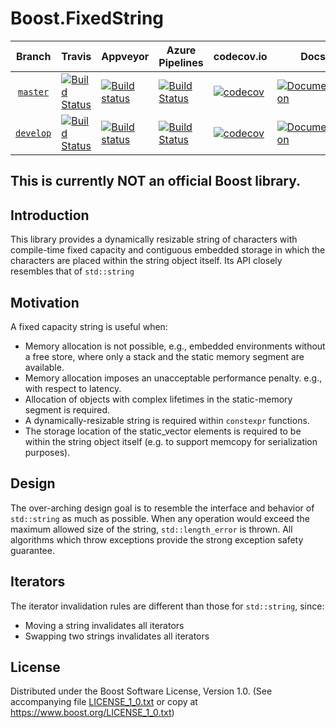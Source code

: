# Boost.FixedString

Branch          | Travis | Appveyor | Azure Pipelines | codecov.io | Docs | Matrix |
:-------------: | ------ | -------- | --------------- | ---------- | ---- | ------ |
[`master`](https://github.com/vinniefalco/fixed_string/tree/master) | [![Build Status](https://travis-ci.org/vinniefalco/fixed_string.svg?branch=master)](https://travis-ci.org/vinniefalco/fixed_string) | [![Build status](https://ci.appveyor.com/api/projects/status/github/vinniefalco/fixed_string?branch=master&svg=true)](https://ci.appveyor.com/project/vinniefalco/fixed-string/branch/master) | [![Build Status](https://dev.azure.com/vinniefalco/fixed-string/_apis/build/status/pipeline?branchName=master)](https://dev.azure.com/vinniefalco/fixed-string/_build/latest?definitionId=6&branchName=master) | [![codecov](https://codecov.io/gh/vinniefalco/fixed_string/branch/master/graph/badge.svg)](https://codecov.io/gh/vinniefalco/fixed_string/branch/master) | [![Documentation](https://img.shields.io/badge/docs-master-brightgreen.svg)](http://www.boost.org/doc/libs/master/doc/html/fixed_string.html) | [![Matrix](https://img.shields.io/badge/matrix-master-brightgreen.svg)](http://www.boost.org/development/tests/master/developer/fixed_string.html)
[`develop`](https://github.com/vinniefalco/fixed_string/tree/develop) | [![Build Status](https://travis-ci.org/vinniefalco/fixed_string.svg?branch=develop)](https://travis-ci.org/vinniefalco/fixed_string) | [![Build status](https://ci.appveyor.com/api/projects/status/github/vinniefalco/fixed_string?branch=develop&svg=true)](https://ci.appveyor.com/project/vinniefalco/fixed-string/branch/develop) | [![Build Status](https://dev.azure.com/vinniefalco/fixed-string/_apis/build/status/pipeline?branchName=develop)](https://dev.azure.com/vinniefalco/fixed-string/_build/latest?definitionId=6&branchName=master) | [![codecov](https://codecov.io/gh/vinniefalco/fixed_string/branch/develop/graph/badge.svg)](https://codecov.io/gh/vinniefalco/fixed_string/branch/develop) | [![Documentation](https://img.shields.io/badge/docs-develop-brightgreen.svg)](http://www.boost.org/doc/libs/develop/doc/html/fixed_string.html) | [![Matrix](https://img.shields.io/badge/matrix-develop-brightgreen.svg)](http://www.boost.org/development/tests/develop/developer/fixed_string.html)

## This is currently **NOT** an official Boost library.

## Introduction

This library provides a dynamically resizable string of characters with
compile-time fixed capacity and contiguous embedded storage in which the
characters are placed within the string object itself. Its API closely
resembles that of `std::string`

## Motivation

A fixed capacity string is useful when:

* Memory allocation is not possible, e.g., embedded environments without a free
  store, where only a stack and the static memory segment are available.
* Memory allocation imposes an unacceptable performance penalty.
  e.g., with respect to latency.
* Allocation of objects with complex lifetimes in the static-memory
  segment is required.
* A dynamically-resizable string is required within `constexpr` functions.
* The storage location of the static_vector elements is required to be
  within the string object itself (e.g. to support memcopy for serialization
  purposes).

## Design

The over-arching design goal is to resemble the interface and behavior of
`std::string` as much as possible. When any operation would exceed the
maximum allowed size of the string, `std::length_error` is thrown. All
algorithms which throw exceptions provide the strong exception safety
guarantee.

## Iterators

The iterator invalidation rules are different than those for `std::string`,
since:

* Moving a string invalidates all iterators
* Swapping two strings invalidates all iterators


## License

Distributed under the Boost Software License, Version 1.0.
(See accompanying file [LICENSE_1_0.txt](LICENSE_1_0.txt) or copy at
https://www.boost.org/LICENSE_1_0.txt)
